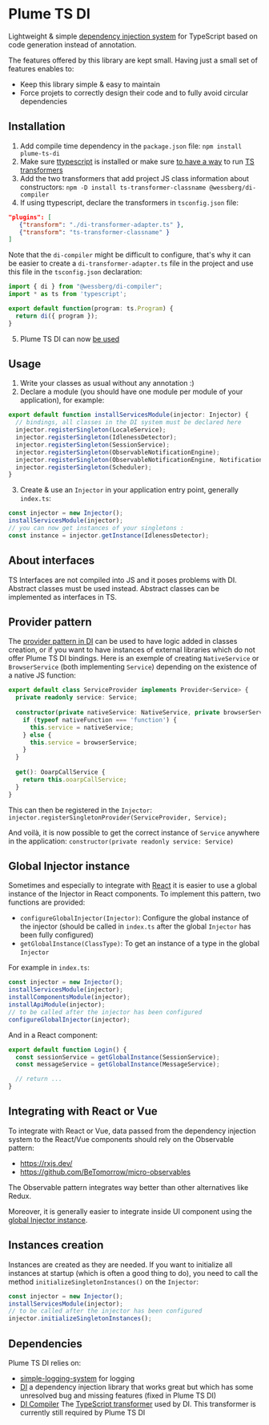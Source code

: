 Plume TS DI
===========

Lightweight & simple [dependency injection system](https://github.com/google/guice/wiki/Motivation) for TypeScript based on code generation instead of annotation.

The features offered by this library are kept small. Having just a small set of features enables to:
- Keep this library simple & easy to maintain
- Force projets to correctly design their code and to fully avoid circular dependencies

Installation
------------
1. Add compile time dependency in the `package.json` file: `npm install plume-ts-di`
2. Make sure [ttypescript](https://github.com/cevek/ttypescript) is installed or make sure [to have a way](https://github.com/madou/typescript-transformer-handbook#consuming-transformers) to run [TS transformers](https://github.com/madou/typescript-transformer-handbook)
3. Add the two transformers that add project JS class information about constructors: `npm -D install ts-transformer-classname @wessberg/di-compiler`
4. If using ttypescript, declare the transformers in `tsconfig.json` file:
```json
"plugins": [
   {"transform": "./di-transformer-adapter.ts" },
   {"transform": "ts-transformer-classname" }
]
```
Note that the `di-compiler` might be difficult to configure, that's why it can be easier to create a `di-transformer-adapter.ts` file in the project and use this file in the `tsconfig.json` declaration:
```typescript
import { di } from "@wessberg/di-compiler";
import * as ts from 'typescript';

export default function(program: ts.Program) {
  return di({ program });
}
```
5. Plume TS DI can now [be used](#usage)

Usage
-----
1. Write your classes as usual without any annotation :)
2. Declare a module (you should have one module per module of your application), for example:
```typescript
export default function installServicesModule(injector: Injector) {
  // bindings, all classes in the DI system must be declared here
  injector.registerSingleton(LocaleService);
  injector.registerSingleton(IdlenessDetector);
  injector.registerSingleton(SessionService);
  injector.registerSingleton(ObservableNotificationEngine);
  injector.registerSingleton(ObservableNotificationEngine, NotificationEngine);
  injector.registerSingleton(Scheduler);
}
```
3. Create & use an `Injector` in your application entry point, generally `index.ts`:
```typescript
const injector = new Injector();
installServicesModule(injector);
// you can now get instances of your singletons :
const instance = injector.getInstance(IdlenessDetector);
```

About interfaces
----------------
TS Interfaces are not compiled into JS and it poses problems with DI. Abstract classes must be used instead.
Abstract classes can be implemented as interfaces in TS.

Provider pattern
----------------
The [provider pattern in DI](https://github.com/google/guice/wiki/InjectingProviders) can be used to have logic added in classes creation, or if you want to have instances of external libraries which do not offer Plume TS DI bindings.
Here is an exemple of creating `NativeService` or `BrowserService` (both implementing `Service`) depending on the existence of a native JS function:
```typescript
export default class ServiceProvider implements Provider<Service> {
  private readonly service: Service;
  
  constructor(private nativeService: NativeService, private browserService: BrowserService) {
    if (typeof nativeFunction === 'function') {
      this.service = nativeService;
    } else {
      this.service = browserService;
    }
  }
  
  get(): OoarpCallService {
    return this.ooarpCallService;
  }
}
```

This can then be registered in the `Injector`: `injector.registerSingletonProvider(ServiceProvider, Service);`

And voilà, it is now possible to get the correct instance of `Service` anywhere in the application: `constructor(private readonly service: Service)`

Global Injector instance
------------------------
Sometimes and especially to integrate with [React](https://github.com/facebook/react/) it is easier to use a global instance of the Injector in React components.
To implement this pattern, two functions are provided:
- `configureGlobalInjector(Injector)`: Configure the global instance of the injector (should be called in `index.ts` after the global `Injector` has been fully configured)
- `getGlobalInstance(ClassType)`: To get an instance of a type in the global `Injector`

For example in `index.ts`:
```typescript
const injector = new Injector();
installServicesModule(injector);
installComponentsModule(injector);
installApiModule(injector);
// to be called after the injector has been configured
configureGlobalInjector(injector);
```

And in a React component:
```typescript
export default function Login() {
  const sessionService = getGlobalInstance(SessionService);
  const messageService = getGlobalInstance(MessageService);

  // return ...
}
```

Integrating with React or Vue
-----------------------------
To integrate with React or Vue, data passed from the dependency injection system to the React/Vue components should rely on the Observable pattern:
- https://rxjs.dev/
- https://github.com/BeTomorrow/micro-observables

The Observable pattern integrates way better than other alternatives like Redux.

Moreover, it is generally easier to integrate inside UI component using the [global Injector instance](#global-injector-instance).

Instances creation
------------------
Instances are created as they are needed. If you want to initialize all instances at startup (which is often a good thing to do), you need to call the method `initializeSingletonInstances()` on the `Injector`:
```typescript
const injector = new Injector();
installServicesModule(injector);
// to be called after the injector has been configured
injector.initializeSingletonInstances();
```

Dependencies
------------
Plume TS DI relies on:
- [simple-logging-system](https://github.com/coreoz/simple-logging-system) for logging
- [DI](https://github.com/wessberg/DI) a dependency injection library that works great but which has some unresolved bug and missing features (fixed in Plume TS DI)
- [DI Compiler](https://github.com/wessberg/di-compiler) The [TypeScript transformer](https://github.com/madou/typescript-transformer-handbook) used by DI. This transformer is currently still required by Plume TS DI
